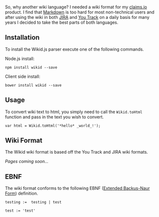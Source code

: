 So, why another wiki language? I needed a wiki format for my [claims.io](http://claims.io/) product. I find that [Markdown](http://daringfireball.net/projects/markdown/) is too hard for most non-technical users and after using the wiki in both [JIRA](https://www.atlassian.com/software/jira) and [You Track](http://www.jetbrains.com/youtrack/) on a daily basis for many years I decided to take the best parts of both languages.

Installation
----------
To install the Wikid.js parser execute one of the following commands.

Node.js install:

```
npm install wikid --save
```
  
Client side install:

```
bower install wikid --save
```

Usage
----------
To convert wiki text to html, you simply need to call the `Wikid.toHtml` function and pass in the text you wish to convert.

```
var html = Wikid.toHtml('*hello* _world_!');
```

Wiki Format
----------
The Wikid wiki format is based off the You Track and JIRA wiki formats.

_Pages coming soon..._

EBNF
----------

The wiki format conforms to the following EBNF ([Extended Backus-Naur Form](http://en.wikipedia.org/wiki/Extended_Backus-Naur_Form)) definition.

    testing :=  testing | test
    
    test := 'test'
